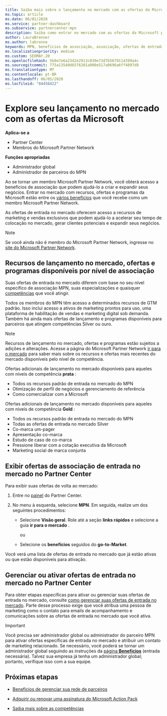 ```yaml
---
title: Saiba mais sobre o lançamento no mercado com as ofertas da Microsoft
ms.topic: article
ms.date: 06/01/2020
ms.service: partner-dashboard
ms.subservice: partnercenter-mpn
description: Saiba como entrar no mercado com as ofertas da Microsoft pode ajudar a acelerar o tempo de colocação no mercado, gerar clientes potenciais e expandir seus negócios.
author: LauraBrenner
ms.author: labrenne
keywords: MPN, benefícios de associação, associação, ofertas de entrada no mercado, entrar no mercado com a Microsoft, ir para o mercado, associação Gold, associação Silver
ms.localizationpriority: medium
ms.custom: SEOMAY.20
ms.openlocfilehash: 5b8e7e6a23d2e2913c039e73d7b5679114399a4c
ms.sourcegitcommit: 775a13540d6576201a900e517a0696a6ff4897d8
ms.translationtype: MT
ms.contentlocale: pt-BR
ms.lasthandoff: 06/05/2020
ms.locfileid: "84458422"
---
```

# <a name="explore-your-go-to-market-with-microsoft-offers"></a>Explore seu lançamento no mercado com as ofertas da Microsoft

**Aplica-se a**

- Partner Center
- Membros do Microsoft Partner Network

**Funções apropriadas**

- Administrador global
- Administrador de parceiros do MPN

Ao se tornar um membro Microsoft Partner Network, você obterá acesso a benefícios de associação que podem ajudá-lo a criar e expandir seus negócios. Entrar no mercado com recursos, ofertas e programas da Microsoft estão entre os [vários benefícios](https://partner.microsoft.com/manage-your-partner-network-benefits) que você recebe como um membro Microsoft Partner Network.

As ofertas de entrada no mercado oferecem acesso a recursos de marketing e vendas exclusivos que podem ajudá-lo a acelerar seu tempo de colocação no mercado, gerar clientes potenciais e expandir seus negócios.

>[!NOTE]
>Se você ainda não é membro do Microsoft Partner Network, ingresse no [site do Microsoft Partner Network](https://partner.microsoft.com/membership).

## <a name="go-to-market-resources-offers-and-programs-available-by-membership-level"></a>Recursos de lançamento no mercado, ofertas e programas disponíveis por nível de associação

Suas ofertas de entrada no mercado diferem com base no seu nível específico de associação MPN, suas especializações e quaisquer [competências](learn-about-competencies.md) que você atingir.

Todos os membros do MPN têm acesso a determinados recursos de GTM padrão. Isso inclui acesso a ativos de marketing prontos para uso, uma plataforma de habilitação de vendas e marketing digital sob demanda. Também há ainda mais ofertas de lançamento e programas disponíveis para parceiros que atingem competências Silver ou ouro.

>[!NOTE]
>Recursos de lançamento no mercado, ofertas e programas estão sujeitos a adições e alterações. Acesse a página do Microsoft Partner Network [ir para o mercado](https://partner.microsoft.com/membership/go-to-market) para saber mais sobre os recursos e ofertas mais recentes do mercado disponíveis pelo nível de competência.

Ofertas adicionais de lançamento no mercado disponíveis para aqueles com níveis de competência **prata** :

- Todos os recursos padrão de entrada no mercado do MPN
- Otimização de perfil de negócios e gerenciamento de referência
- Como comercializar com a Microsoft

Ofertas adicionais de lançamento no mercado disponíveis para aqueles com níveis de competência **Gold** :

- Todos os recursos padrão de entrada no mercado do MPN
- Todas as ofertas de entrada no mercado Silver
- Co-marca um-pager
- Apresentação co-marca
- Estudo de caso de co-marca
- Pressione liberar com a cotação executiva da Microsoft
- Marketing social de marca conjunta

## <a name="view-go-to-market-membership-offers-in-partner-center"></a>Exibir ofertas de associação de entrada no mercado no Partner Center

Para exibir suas ofertas de volta ao mercado:

1. Entre no [painel](https://partner.microsoft.com/dashboard) do Partner Center.

2. No menu à esquerda, selecione **MPN**. Em seguida, realize um dos seguintes procedimentos:

    - Selecione **Visão geral**. Role até a seção **links rápidos** e selecione a guia **ir para o mercado** .

      ou

    - Selecione os **benefícios** seguidos do **go-to-Market**.

Você verá uma lista de ofertas de entrada no mercado que já estão ativas ou que estão disponíveis para ativação.

## <a name="manage-or-activate-go-to-market-offers-in-partner-center"></a>Gerenciar ou ativar ofertas de entrada no mercado no Partner Center

Para obter etapas específicas para ativar ou gerenciar suas ofertas de entrada no mercado, consulte [como gerenciar suas ofertas de entrada no mercado](manage-your-partner-network-benefits.md#manage-go-to-market-offers). Parte desse processo exige que você atribua uma pessoa de marketing como o contato para emails de acompanhamento e comunicações sobre as ofertas de entrada no mercado que você ativa.

>[!IMPORTANT]
>Você precisa ser administrador global ou administrador do parceiro MPN para ativar ofertas específicas de entrada no mercado e atribuir um contato de marketing relacionado. Se necessário, você poderá se tornar um administrador global seguindo as instruções da [página **Benefícios**](https://partnercenter.microsoft.com/pcv/partnership/benefits) (entrada necessária). Talvez sua empresa já tenha um administrador global; portanto, verifique isso com a sua equipe.

## <a name="next-steps"></a>Próximas etapas

- [Benefícios de gerenciar sua rede de parceiros](manage-your-partner-network-benefits.md)

- [Adquirir ou renovar uma assinatura do Microsoft Action Pack](mpn-get-action-pack.md)

- [Saiba mais sobre as competências](learn-about-competencies.md)
